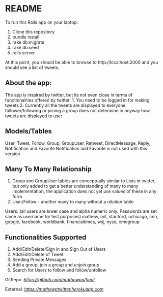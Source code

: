 README
==============

To run this Rails app on your laptop:

1. Clone this repository
1. bundle install
1. rake db:migrate
1. rake db:seed
1. rails server

At this point, you should be able to browse to http://localhost:3000 and you should see a list of tweets.

About the app:
--------------
The app is inspired by twitter, but its not even close in terms of functionalities offered by twitter.
	1. You need to be logged in for making tweets
	2. Currently all the tweets are displayed to everyone, follower/following or joining a group does not determine in anyway how tweets are displayed to user


Models/Tables
--------------
User, Tweet, Follow, Group, GroupUser, Retweet, DirectMessage, Reply, Notification and Favorite
Notification and Favorite is not used with this version

Many To Many Relationship
--------------
1. Group and GroupUser tables are conceptually similar to Lists in twitter, but only added to get a better understanding of many to many implementation, the application does not yet use values of these in any form
2. User/Follow - another many to many without a relation table

Users: (all users are lower case and alpha numeric only. Passwords are set same as username for test purposes)
mathew, mit, stanford, uchicago, cnn, google, facebook, worldbank, financialtimes, wsj, nyse, cmegroup

Functionalities Supported
--------------
1. Add/Edit/Delete/Sign in and Sign Out of Users
1. Add/Edit/Delete of Tweet
1. Sending Private Messages
1. Add a group, join a group and unjoin group
1. Search for Users to follow and follow/unfollow


GitRepo:
*https://github.com/mathewpp/final*

External:
*https://mathewptwitter.herokuapp.com*